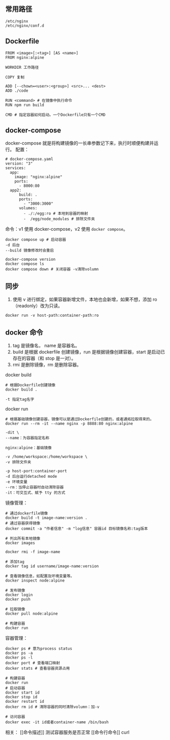 ## 常用路径
```
/etc/nginx
/etc/nginx/conf.d
```
## Dockerfile
``` shell
FROM <image>[:<tag>] [AS <name>]
FROM nginx:alpine

WORKDIR 工作路径

COPY 复制

ADD [--chown=<user>:<group>] <src>... <dest>
ADD ./code

RUN <command> # 在镜像中执行命令
RUN npm run build

CMD # 指定容器如何启动。一个Dockerfile只有一个CMD
```
## docker-compose
docker-compose 就是将构建镜像的一长串参数记下来，执行时顺便构建并运行。
配置：
```shell
# docker-compose.yaml
version: "3"
services:
  app:
    image: "nginx:alpine"
    ports:
      - 8000:80
  app2:
	  build: .
	  ports:
	    - "3000:3000"
	  volumes:
		- ./:/egg:ro # 本地到容器的映射
		-  /egg/node_modules # 排除文件夹
```
命令：v1 使用 docker-compose，v2 使用 `docker compose`。
```
docker compose up # 启动容器
-d 后台
--build 镜像修改时会重启

docker-compose version
docker compose ls
docker compose down # 关闭容器 -v清除volumn
```
## 同步
1. 使用 v 进行绑定，如果容器新增文件，本地也会新增，如果不想，添加 ro（readonly）改为只读。
```
docker run -v host-path:container-path:ro 
```
## docker 命令
1. tag 是镜像名， name 是容器名。
2. build 是根据 dockerfile 创建镜像，run 是根据镜像创建容器，start 是启动已存在的容器（和 stop 是一对）。
3. rmi 是删除镜像，rm 是删除容器。

docker build
```
# 根据Dockerfile创建镜像
docker build .

-t 指定tag名字
```
docker run
```
# 根据基础镜像创建容器，镜像可以是通过Dockerfile创建的，或者通拓拉取得来的。
docker run --rm -it --name nginx -p 8888:80 nginx:alpine

-dit \
--name：为容器指定名称

nginx:alpine：基础镜像

-v /home/workspace:/home/workspace \
-v 排除文件夹

-p host-port:container-port
-d 后台运行detached mode
-e 环境变量
--rm：当停止容器时自动清除容器
-it：可交互式、赋予 tty 的方式
```
镜像管理：
```
# 通过dockerfile镜像
docker build -t image-name:version .
# 通过容器获得镜像
docker commit -a "作者信息" -m "log信息" 容器id 目标镜像名称:tag版本

# 列出所有本地镜像
docker images

docker rmi -f image-name

# 添加tag
docker tag id username/image-name:version

# 查看镜像信息，如配置及环境变量等。
docker inspect node:alpine 

# 发布镜像
docker login
docker push

# 拉取镜像
docker pull node:alpine

# 构建容器
docker run
```
容器管理：
```
docker ps # 意为process status
docker ps -a
docker ps -l
docker port # 查看端口映射
docker stats # 查看容器资源占用

# 构建容器
docker run
# 启动容器
docker start id
docker stop id
docker restart id
docker rm id # 清除容器的同时清除volumn：加-v

# 访问容器
docker exec -it id或者container-name /bin/bash
```

相关：
[[命令描述]]
测试容器服务是否正常 [[命令行命令]] curl

